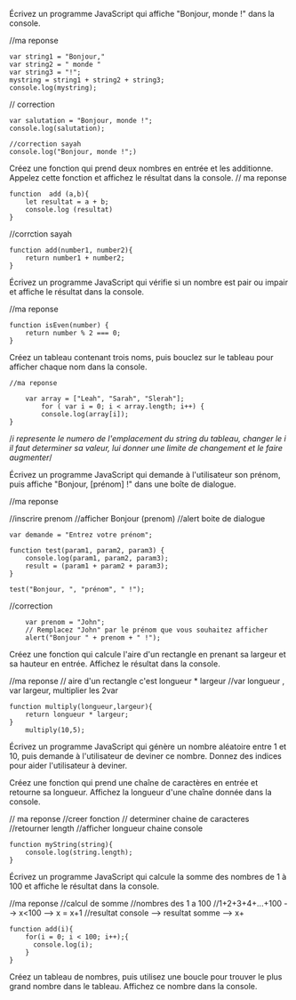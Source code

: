 Écrivez un programme JavaScript qui affiche "Bonjour, monde !" dans la console.

//ma reponse

    var string1 = "Bonjour," 
    var string2 = " monde "
    var string3 = "!";
    mystring = string1 + string2 + string3;
    console.log(mystring);

 // correction
 
    var salutation = "Bonjour, monde !";
    console.log(salutation);

    //correction sayah
    console.log("Bonjour, monde !";)

Créez une fonction qui prend deux nombres en entrée et les additionne. Appelez cette fonction et affichez le résultat dans la console.
// ma reponse

    function  add (a,b){
        let resultat = a + b;
        console.log (resultat)
    }

//corrction sayah

    function add(number1, number2){
        return number1 + number2;
    }

Écrivez un programme JavaScript qui vérifie si un nombre est pair ou impair et affiche le résultat dans la console.

//ma reponse

    function isEven(number) { 
        return number % 2 === 0; 
    }


Créez un tableau contenant trois noms, puis bouclez sur le tableau pour afficher chaque nom dans la console.

    //ma reponse

        var array = ["Leah", "Sarah", "Slerah"];
            for ( var i = 0; i < array.length; i++) {
            console.log(array[i]);
    }
/*i represente le numero de l'emplacement du string du tableau, changer le i il faut determiner sa valeur, lui donner une limite de changement et le faire augmenter*/


Écrivez un programme JavaScript qui demande à l'utilisateur son prénom, puis affiche "Bonjour, [prénom] !" dans une boîte de dialogue.

//ma reponse

//inscrire prenom
//afficher Bonjour (prenom)
//alert boite de dialogue

    var demande = "Entrez votre prénom";
 <!-- phrase1 + phrase2 = phrase3 -->


    function test(param1, param2, param3) {
        console.log(param1, param2, param3);
        result = (param1 + param2 + param3);
    }

    test("Bonjour, ", "prénom", " !");

//correction

        var prenom = "John"; 
        // Remplacez "John" par le prénom que vous souhaitez afficher
        alert("Bonjour " + prenom + " !");

Créez une fonction qui calcule l'aire d'un rectangle en prenant sa largeur et sa hauteur en entrée. Affichez le résultat dans la console.

//ma reponse
// aire d'un rectangle c'est longueur * largeur
//var longueur , var largeur, multiplier les 2var

    function multiply(longueur,largeur){
        return longueur * largeur;
    }
        multiply(10,5);


Écrivez un programme JavaScript qui génère un nombre aléatoire entre 1 et 10, puis demande à l'utilisateur de deviner ce nombre. Donnez des indices pour aider l'utilisateur à deviner.



Créez une fonction qui prend une chaîne de caractères en entrée et retourne sa longueur. Affichez la longueur d'une chaîne donnée dans la console.

// ma reponse
//creer fonction
// determiner chaine de caracteres
//retourner length
//afficher longueur chaine console

    function myString(string){
        console.log(string.length);
    }

Écrivez un programme JavaScript qui calcule la somme des nombres de 1 à 100 et affiche le résultat dans la console.

//ma reponse
//calcul de somme
//nombres des 1 a 100
//1+2+3+4+...+100 --> x<100 --> x = x+1
//resultat console --> resultat somme --> x+

    function add(i){
        for(i = 0; i < 100; i++);{ 
          console.log(i);
        }
    }
Créez un tableau de nombres, puis utilisez une boucle pour trouver le plus grand nombre dans le tableau. Affichez ce nombre dans la console.